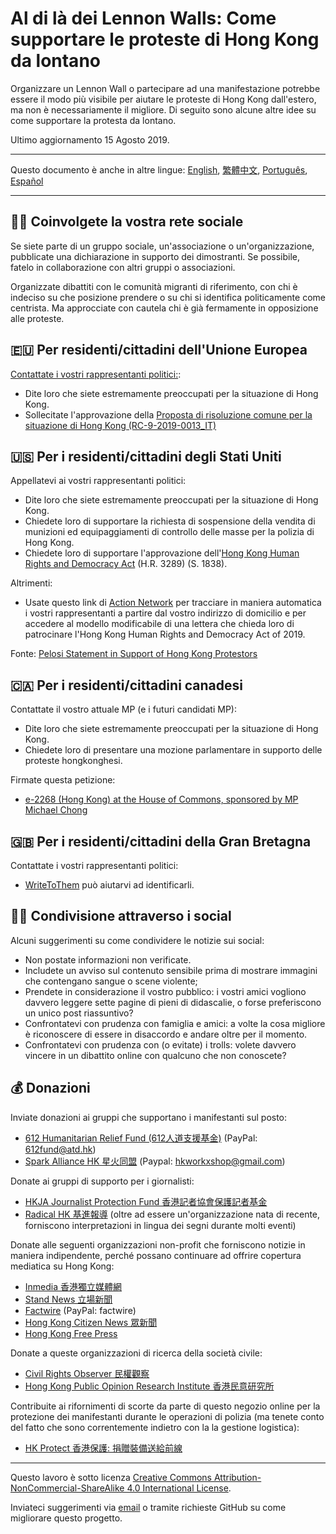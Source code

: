 # Al di là dei Lennon Walls: Come supportare le proteste di Hong Kong da lontano

Organizzare un Lennon Wall o partecipare ad una manifestazione potrebbe essere il modo più visibile per aiutare le proteste di Hong Kong dall'estero, ma non è necessariamente il migliore. Di seguito sono alcune altre idee su come supportare la protesta da lontano. 

Ultimo aggiornamento 15 Agosto 2019.

---

Questo documento è anche in altre lingue: [English](README.md), [繁體中文](README-繁體中文.md), [Português](README-Portugues.md), [Español](README-Español.md)

---

## 🧓🏻 Coinvolgete la vostra rete sociale

Se siete parte di un gruppo sociale, un'associazione o un'organizzazione, pubblicate una dichiarazione in supporto dei dimostranti. Se possibile, fatelo in collaborazione con altri gruppi o associazioni.

Organizzate dibattiti con le comunità migranti di riferimento, con chi è indeciso su che posizione prendere o su chi si identifica politicamente come centrista. Ma approcciate con cautela chi è già fermamente in opposizione alle proteste. 

## 🇪🇺 Per residenti/cittadini dell'Unione Europea

[Contattate i vostri rappresentanti politici:](http://www.europarl.europa.eu/meps/en/search/advanced):

- Dite loro che siete estremamente preoccupati per la situazione di Hong Kong.
- Sollecitate l'approvazione della [Proposta di risoluzione comune per la situazione di Hong Kong (RC-9-2019-0013_IT)](https://www.europarl.europa.eu/doceo/document/RC-9-2019-0013_IT.html)

## 🇺🇸 Per i residenti/cittadini degli Stati Uniti

Appellatevi ai vostri rappresentanti politici:

- Dite loro che siete estremamente preoccupati per la situazione di Hong Kong.
- Chiedete loro di supportare la richiesta di sospensione della vendita di munizioni ed equipaggiamenti di controllo delle masse per la polizia di Hong Kong.
- Chiedete loro di supportare l'approvazione dell'[Hong Kong Human Rights and Democracy Act](https://www.rubio.senate.gov/public/_cache/files/7030f464-ac78-4af9-a5d1-55151ca3b6f8/C89816EECDFDE0D75FB8EC98DDEC4803.mdm19812.pdf) (H.R. 3289) (S. 1838).

Altrimenti:

- Usate questo link di [Action Network](https://actionnetwork.org/letters/co-sponsor-hong-kong-human-rights-and-democracy-act-of-2019) per tracciare in maniera automatica i vostri rappresentanti a partire dal vostro indirizzo di domicilio e per accedere al modello modificabile di una lettera che chieda loro di patrocinare l'Hong Kong Human Rights and Democracy Act of 2019.

Fonte: [Pelosi Statement in Support of Hong Kong Protestors](https://www.speaker.gov/newsroom/8519-3/)

## 🇨🇦 Per i residenti/cittadini canadesi

Contattate il vostro attuale MP (e i futuri candidati MP):

- Dite loro che siete estremamente preoccupati per la situazione di Hong Kong.
- Chiedete loro di presentare una mozione parlamentare in supporto delle proteste hongkonghesi. 

Firmate questa petizione:

- [e-2268 (Hong Kong) at the House of Commons, sponsored by MP Michael Chong](https://petitions.ourcommons.ca/en/Petition/Details?Petition=e-2268)

## 🇬🇧 Per i residenti/cittadini della Gran Bretagna

Contattate i vostri rappresentanti politici:

- [WriteToThem](https://www.writetothem.com/) può aiutarvi ad identificarli.

## 🤳🏼 Condivisione attraverso i social

Alcuni suggerimenti su come condividere le notizie sui social:

- Non postate informazioni non verificate.
- Includete un avviso sul contenuto sensibile prima di mostrare immagini che contengano sangue o scene violente; 
- Prendete in considerazione il vostro pubblico: i vostri amici vogliono davvero leggere sette pagine di pieni di didascalie, o forse preferiscono un unico post riassuntivo?
- Confrontatevi con prudenza con famiglia e amici: a volte la cosa migliore è riconoscere di essere in disaccordo e andare oltre per il momento. 
- Confrontatevi con prudenza con (o evitate) i trolls: volete davvero vincere in un dibattito online con qualcuno che non conoscete? 


## 💰 Donazioni

Inviate donazioni ai gruppi che supportano i manifestanti sul posto:

- [612 Humanitarian Relief Fund (612人道支援基金)](https://www.facebook.com/612Fund/) (PayPal: 612fund@atd.hk)
- [Spark Alliance HK 星火同盟](https://www.facebook.com/sparkalliancehk/posts/2042900022663786) (Paypal: hkworkxshop@gmail.com)

Donate ai gruppi di supporto per i giornalisti:

- [HKJA Journalist Protection Fund 香港記者協會保護記者基金](https://gogetfunding.com/hkjaraisefund/)
- [Radical HK 基進報導](https://radicalhk.com/about/donation/) (oltre ad essere un'organizzazione nata di recente, forniscono interpretazioni in lingua dei segni durante molti eventi)

Donate alle seguenti organizzazioni non-profit che forniscono notizie in maniera indipendente, perché possano continuare ad offrire copertura mediatica su Hong Kong:

- [Inmedia 香港獨立媒體網](http://www.inmediahk.net/donate) 
- [Stand News 立場新聞](https://mystand.thestandnews.com/) 
- [Factwire](https://www.factwire.org/backus/) (PayPal: factwire)
- [Hong Kong Citizen News 眾新聞](https://www.hkcnews.com/aboutus/)
- [Hong Kong Free Press](https://www.hongkongfp.com/support-hkfp/)

Donate a queste organizzazioni di ricerca della società civile:

- [Civil Rights Observer 民權觀察](https://www.hkcro.org/fundraising/)
- [Hong Kong Public Opinion Research Institute 香港民意研究所](https://www.pori.hk/donation) 

Contribuite ai rifornimenti di scorte da parte di questo negozio online per la protezione dei manifestanti durante le operazioni di polizia (ma tenete conto del fatto che sono correntemente indietro con la la gestione logistica):

- [HK Protect 香港保護: 捐贈裝備送給前線](https://hkprotect.org/shop/%e4%bf%9d%e8%ad%b7%e8%a3%9d%e5%82%99/%e6%8d%90%e8%b4%88%e8%a3%9d%e5%82%99%e9%80%81%e7%b5%a6%e5%89%8d%e7%b7%9a/)

---

Questo lavoro è sotto licenza [Creative Commons Attribution-NonCommercial-ShareAlike 4.0 International License](http://creativecommons.org/licenses/by-nc-sa/4.0/).

Inviateci suggerimenti via  [email](mailto:hi@hongkonggong.com) o tramite richieste GitHub su come migliorare questo progetto.
